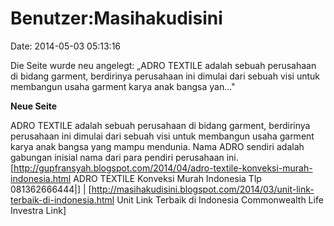 Benutzer:Masihakudisini
=======================

Date: 2014-05-03 05:13:16

Die Seite wurde neu angelegt: „ADRO TEXTILE adalah sebuah perusahaan di
bidang garment, berdirinya perusahaan ini dimulai dari sebuah visi untuk
membangun usaha garment karya anak bangsa yan..."

**Neue Seite**

<div>

ADRO TEXTILE adalah sebuah perusahaan di bidang garment, berdirinya
perusahaan ini dimulai dari sebuah visi untuk membangun usaha garment
karya anak bangsa yang mampu mendunia. Nama ADRO sendiri adalah gabungan
inisial nama dari para pendiri perusahaan ini.
\[http://gupfransyah.blogspot.com/2014/04/adro-textile-konveksi-murah-indonesia.html
ADRO TEXTILE Konveksi Murah Indonesia Tlp 081362666444\|\] \|
\[http://masihakudisini.blogspot.com/2014/03/unit-link-terbaik-di-indonesia.html
Unit Link Terbaik di Indonesia Commonwealth Life Investra Link\]

</div>
